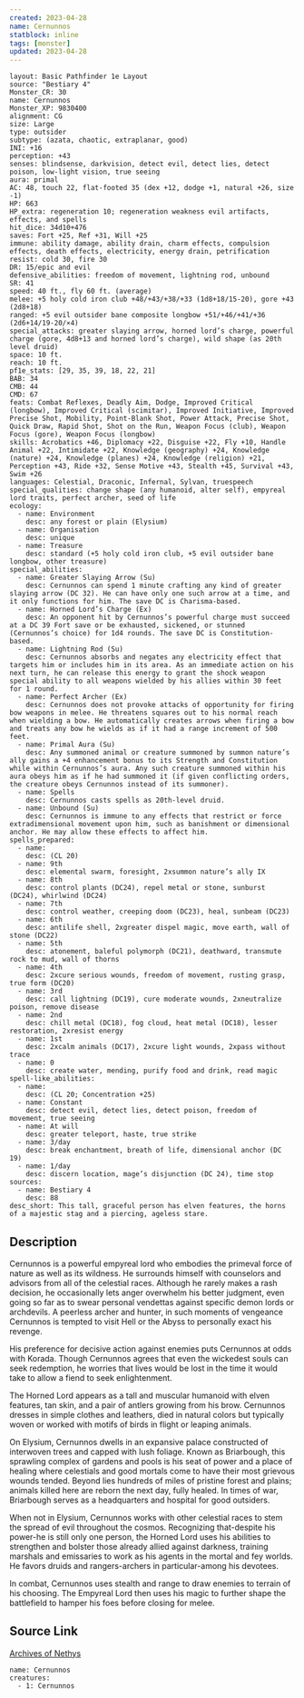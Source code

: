 ```yaml
---
created: 2023-04-28
name: Cernunnos
statblock: inline
tags: [monster]
updated: 2023-04-28
---
```

```statblock
layout: Basic Pathfinder 1e Layout
source: "Bestiary 4"
Monster_CR: 30
name: Cernunnos
Monster_XP: 9830400
alignment: CG
size: Large
type: outsider
subtype: (azata, chaotic, extraplanar, good)
INI: +16
perception: +43
senses: blindsense, darkvision, detect evil, detect lies, detect poison, low-light vision, true seeing
aura: primal
AC: 48, touch 22, flat-footed 35 (dex +12, dodge +1, natural +26, size -1)
HP: 663
HP_extra: regeneration 10; regeneration weakness evil artifacts, effects, and spells
hit_dice: 34d10+476
saves: Fort +25, Ref +31, Will +25
immune: ability damage, ability drain, charm effects, compulsion effects, death effects, electricity, energy drain, petrification
resist: cold 30, fire 30
DR: 15/epic and evil
defensive_abilities: freedom of movement, lightning rod, unbound
SR: 41
speed: 40 ft., fly 60 ft. (average)
melee: +5 holy cold iron club +48/+43/+38/+33 (1d8+18/15-20), gore +43 (2d8+18)
ranged: +5 evil outsider bane composite longbow +51/+46/+41/+36 (2d6+14/19-20/×4)
special_attacks: greater slaying arrow, horned lord’s charge, powerful charge (gore, 4d8+13 and horned lord’s charge), wild shape (as 20th level druid)
space: 10 ft.
reach: 10 ft.
pf1e_stats: [29, 35, 39, 18, 22, 21]
BAB: 34
CMB: 44
CMD: 67
feats: Combat Reflexes, Deadly Aim, Dodge, Improved Critical (longbow), Improved Critical (scimitar), Improved Initiative, Improved Precise Shot, Mobility, Point-Blank Shot, Power Attack, Precise Shot, Quick Draw, Rapid Shot, Shot on the Run, Weapon Focus (club), Weapon Focus (gore), Weapon Focus (longbow)
skills: Acrobatics +46, Diplomacy +22, Disguise +22, Fly +10, Handle Animal +22, Intimidate +22, Knowledge (geography) +24, Knowledge (nature) +24, Knowledge (planes) +24, Knowledge (religion) +21, Perception +43, Ride +32, Sense Motive +43, Stealth +45, Survival +43, Swim +26
languages: Celestial, Draconic, Infernal, Sylvan, truespeech
special_qualities: change shape (any humanoid, alter self), empyreal lord traits, perfect archer, seed of life
ecology:
  - name: Environment
    desc: any forest or plain (Elysium)
  - name: Organisation
    desc: unique
  - name: Treasure
    desc: standard (+5 holy cold iron club, +5 evil outsider bane longbow, other treasure)
special_abilities:
  - name: Greater Slaying Arrow (Su)
    desc: Cernunnos can spend 1 minute crafting any kind of greater slaying arrow (DC 32). He can have only one such arrow at a time, and it only functions for him. The save DC is Charisma-based.
  - name: Horned Lord’s Charge (Ex)
    desc: An opponent hit by Cernunnos’s powerful charge must succeed at a DC 39 Fort save or be exhausted, sickened, or stunned (Cernunnos’s choice) for 1d4 rounds. The save DC is Constitution-based.
  - name: Lightning Rod (Su)
    desc: Cernunnos absorbs and negates any electricity effect that targets him or includes him in its area. As an immediate action on his next turn, he can release this energy to grant the shock weapon special ability to all weapons wielded by his allies within 30 feet for 1 round.
  - name: Perfect Archer (Ex)
    desc: Cernunnos does not provoke attacks of opportunity for firing bow weapons in melee. He threatens squares out to his normal reach when wielding a bow. He automatically creates arrows when firing a bow and treats any bow he wields as if it had a range increment of 500 feet.
  - name: Primal Aura (Su)
    desc: Any summoned animal or creature summoned by summon nature’s ally gains a +4 enhancement bonus to its Strength and Constitution while within Cernunnos’s aura. Any such creature summoned within his aura obeys him as if he had summoned it (if given conflicting orders, the creature obeys Cernunnos instead of its summoner).
  - name: Spells
    desc: Cernunnos casts spells as 20th-level druid.
  - name: Unbound (Su)
    desc: Cernunnos is immune to any effects that restrict or force extradimensional movement upon him, such as banishment or dimensional anchor. He may allow these effects to affect him.
spells_prepared:
  - name:
    desc: (CL 20)
  - name: 9th
    desc: elemental swarm, foresight, 2xsummon nature’s ally IX
  - name: 8th
    desc: control plants (DC24), repel metal or stone, sunburst (DC24), whirlwind (DC24)
  - name: 7th
    desc: control weather, creeping doom (DC23), heal, sunbeam (DC23)
  - name: 6th
    desc: antilife shell, 2xgreater dispel magic, move earth, wall of stone (DC22)
  - name: 5th
    desc: atonement, baleful polymorph (DC21), deathward, transmute rock to mud, wall of thorns
  - name: 4th
    desc: 2xcure serious wounds, freedom of movement, rusting grasp, true form (DC20)
  - name: 3rd
    desc: call lightning (DC19), cure moderate wounds, 2xneutralize poison, remove disease
  - name: 2nd
    desc: chill metal (DC18), fog cloud, heat metal (DC18), lesser restoration, 2xresist energy
  - name: 1st
    desc: 2xcalm animals (DC17), 2xcure light wounds, 2xpass without trace
  - name: 0
    desc: create water, mending, purify food and drink, read magic
spell-like_abilities:
  - name:
    desc: (CL 20; Concentration +25)
  - name: Constant
    desc: detect evil, detect lies, detect poison, freedom of movement, true seeing
  - name: At will
    desc: greater teleport, haste, true strike
  - name: 3/day
    desc: break enchantment, breath of life, dimensional anchor (DC 19)
  - name: 1/day
    desc: discern location, mage’s disjunction (DC 24), time stop
sources:
  - name: Bestiary 4
    desc: 88
desc_short: This tall, graceful person has elven features, the horns of a majestic stag and a piercing, ageless stare.
```
## Description
Cernunnos is a powerful empyreal lord who embodies the primeval force of nature as well as its wildness. He surrounds himself with counselors and advisors from all of the celestial races. Although he rarely makes a rash decision, he occasionally lets anger overwhelm his better judgment, even going so far as to swear personal vendettas against specific demon lords or archdevils. A peerless archer and hunter, in such moments of vengeance Cernunnos is tempted to visit Hell or the Abyss to personally exact his revenge.

His preference for decisive action against enemies puts Cernunnos at odds with Korada. Though Cernunnos agrees that even the wickedest souls can seek redemption, he worries that lives would be lost in the time it would take to allow a fiend to seek enlightenment.

The Horned Lord appears as a tall and muscular humanoid with elven features, tan skin, and a pair of antlers growing from his brow. Cernunnos dresses in simple clothes and leathers, died in natural colors but typically woven or worked with motifs of birds in flight or leaping animals.

On Elysium, Cernunnos dwells in an expansive palace constructed of interwoven trees and capped with lush foliage. Known as Briarbough, this sprawling complex of gardens and pools is his seat of power and a place of healing where celestials and good mortals come to have their most grievous wounds tended. Beyond lies hundreds of miles of pristine forest and plains; animals killed here are reborn the next day, fully healed. In times of war, Briarbough serves as a headquarters and hospital for good outsiders.

When not in Elysium, Cernunnos works with other celestial races to stem the spread of evil throughout the cosmos. Recognizing that-despite his power-he is still only one person, the Horned Lord uses his abilities to strengthen and bolster those already allied against darkness, training marshals and emissaries to work as his agents in the mortal and fey worlds. He favors druids and rangers-archers in particular-among his devotees.

In combat, Cernunnos uses stealth and range to draw enemies to terrain of his choosing. The Empyreal Lord then uses his magic to further shape the battlefield to hamper his foes before closing for melee.
## Source Link
[Archives of Nethys](https://aonprd.com/MonsterDisplay.aspx?ItemName=Cernunnos)
```encounter-table
name: Cernunnos
creatures:
  - 1: Cernunnos
```

